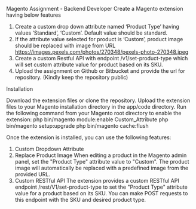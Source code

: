 Magento Assignment - Backend Developer
Create a Magento extension having below features
1) Create a custom drop down attribute named ‘Product Type’ having
values ‘Standard’, ‘Custom’. Default value should be standard.
2) If the attribute value selected for product is ‘Custom’, product image
should be replaced with image from URL
https://images.pexels.com/photos/270348/pexels-photo-270348.jpeg
3) Create a custom Restful API with endpoint /v1/set-product-type which
will set custom attribute value for product based on its SKU.
4) Upload the assignment on Github or Bitbucket and provide the url for
repository. (Kindly keep the repository public)

Installation

Download the extension files or clone the repository.
Upload the extension files to your Magento installation directory in the app/code directory.
Run the following command from your Magento root directory to enable the extension:
php bin/magento module:enable Custom_Attribute
php bin/magento setup:upgrade
php bin/magento cache:flush


Once the extension is installed, you can use the following features:
1. Custom Dropdown Attribute
2. Replace Product Image
When editing a product in the Magento admin panel, set the "Product Type" attribute value to "Custom". The product image will automatically be replaced with a predefined image from the provided URL.
3. Custom RESTful API
The extension provides a custom RESTful API endpoint /rest/V1/set-product-type to set the "Product Type" attribute value for a product based on its SKU. You can make POST requests to this endpoint with the SKU and desired product type.
